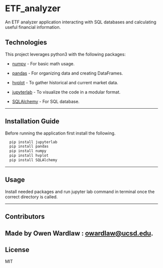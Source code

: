 # ETF_analyzer
An ETF analyzer application interacting with SQL databases and calculating useful financial information. 

## Technologies

This project leverages python3 with the following packages:

* [numpy](https://pypi.org/project/numpy/) - For basic math usage.

* [pandas](https://github.com/pandas-dev/pandas) - For organizing data and creating DataFrames.

* [hvplot](https://pypi.org/project/hvplot/) - To gather historical and current market data. 

* [jupyterlab](https://jupyter.org/install.html) - To visualize the code in a modular format. 

* [SQLAlchemy](https://pypi.org/project/SQLAlchemy/) - For SQL database. 

---

## Installation Guide

Before running the application first install the following.

```python
  pip install jupyterlab
  pip install pandas
  pip install numpy
  pip install hvplot
  pip install SQLAlchemy  
```

---

## Usage

Install needed packages and run jupyter lab command in terminal once the correct directory is called. 


---

## Contributors

Made by Owen Wardlaw : owardlaw@ucsd.edu.
---

## License

MIT
